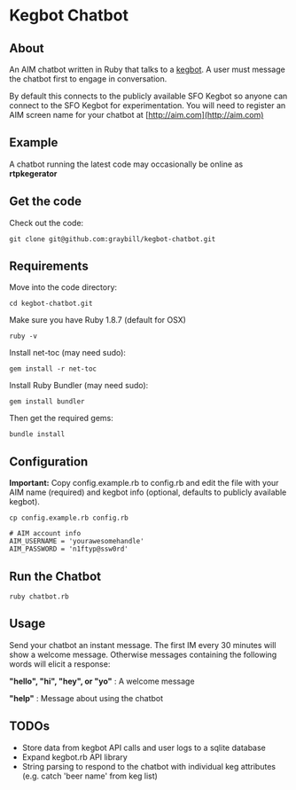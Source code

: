 Kegbot Chatbot
============================

About
----------------------------
An AIM chatbot written in Ruby that talks to a [kegbot](http://kegbot.org). A user must message the chatbot first to engage in conversation.

By default this connects to the publicly available SFO Kegbot so anyone can connect to the SFO Kegbot for experimentation. You will need to register an AIM screen name for your chatbot at [http://aim.com](http://aim.com)

Example
----------------------------
A chatbot running the latest code may occasionally be online as **rtpkegerator**

Get the code
----------------------------
Check out the code:

	git clone git@github.com:graybill/kegbot-chatbot.git

Requirements
----------------------------
Move into the code directory:

	cd kegbot-chatbot.git

Make sure you have Ruby 1.8.7 (default for OSX)

	ruby -v

Install net-toc (may need sudo): 

	gem install -r net-toc

Install Ruby Bundler (may need sudo):

	gem install bundler
	
Then get the required gems:

	bundle install

Configuration
----------------------------
**Important:** Copy config.example.rb to config.rb and edit the file with your AIM name (required) and kegbot info (optional, defaults to publicly available kegbot).

	cp config.example.rb config.rb

	# AIM account info
	AIM_USERNAME = 'yourawesomehandle'
	AIM_PASSWORD = 'n1ftyp@ssw0rd'

Run the Chatbot
----------------------------
	ruby chatbot.rb
	
Usage
----------------------------

Send your chatbot an instant message. The first IM every 30 minutes will show a welcome message. Otherwise messages containing the following words will elicit a response:

**"hello", "hi", "hey", or "yo"** : A welcome message

**"help"** : Message about using the chatbot

TODOs
----------------------------
* Store data from kegbot API calls and user logs to a sqlite database
* Expand kegbot.rb API library
* String parsing to respond to the chatbot with individual keg attributes (e.g. catch 'beer name' from keg list)